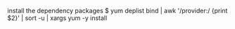 
 install the dependency packages
$ yum deplist bind | awk '/provider:/ {print $2}' | sort -u | xargs yum -y install
